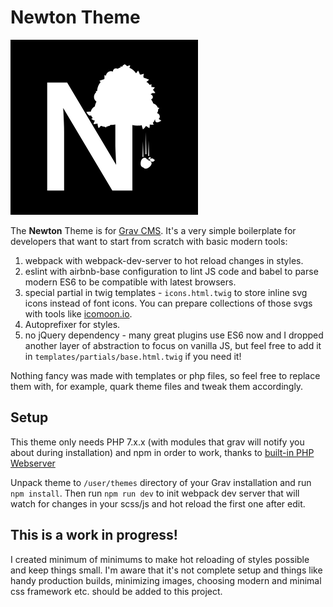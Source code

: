 # Newton Theme

![newton logo](https://raw.githubusercontent.com/macjendr/newton/master/thumbnail.jpg "Newton")

The **Newton** Theme is for [Grav CMS](http://github.com/getgrav/grav). It's a very simple boilerplate for developers that want to start from scratch with basic modern tools:

1. webpack with webpack-dev-server to hot reload changes in styles.
2. eslint with airbnb-base configuration to lint JS code and babel to parse modern ES6 to be compatible with latest browsers.
3. special partial in twig templates - `icons.html.twig` to store inline svg icons instead of font icons. You can prepare collections of those svgs with tools like [icomoon.io](https://icomoon.io/).
4. Autoprefixer for styles.
5. no jQuery dependency - many great plugins use ES6 now and I dropped another layer of abstraction to focus on vanilla JS, but feel free to add it in `templates/partials/base.html.twig` if you need it!

Nothing fancy was made with templates or php files, so feel free to replace them with, for example, quark theme files and tweak them accordingly. 

## Setup

This theme only needs PHP 7.x.x (with modules that grav will notify you about during installation) and npm in order to work, thanks to [built-in PHP Webserver](https://learn.getgrav.org/16/basics/installation#running-grav-with-the-built-in-php-webserver-using-router-php)

Unpack theme to `/user/themes` directory of your Grav installation and run `npm install`. Then run `npm run dev` to init webpack dev server that will watch for changes in your scss/js and hot reload the first one after edit.

## This is a work in progress!

I created minimum of minimums to make hot reloading of styles possible and keep things small. I'm aware that it's not complete setup and things like handy production builds, minimizing images, choosing modern and minimal css framework etc. should be added to this project.

